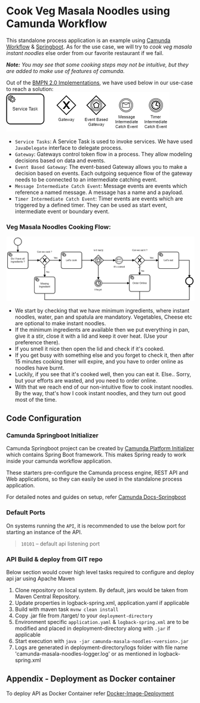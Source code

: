 # Cook Veg Masala Noodles using Camunda Workflow

This standalone process application is an example using [Camunda Workflow](https://camunda.com/) & [Springboot](https://spring.io/projects/spring-boot). As for the use case, we will try to _cook veg masala instant noodles_ else order from our favorite restaurant if we fail. 

_**Note:** You may see that some cooking steps may not be intuitive, but they are added to make use of features of camunda._ 

Out of the [BMPN 2.0 Implementations](https://docs.camunda.org/manual/7.15/reference/bpmn20/), we have used below in our use-case to reach a solution:
![Camunda Palette](./documentation/images/camunda-palette.png)

- `Service Tasks`: A Service Task is used to invoke services. We have used `JavaDelegate` interface to delegate process.   
- `Gateway`: Gateways control token flow in a process. They allow modeling decisions based on data and events.  
- `Event Based Gateway`: The event-based Gateway allows you to make a decision based on events. Each outgoing sequence flow of the gateway needs to be connected to an intermediate catching event.
- `Message Intermediate Catch Event`: Message events are events which reference a named message. A message has a name and a payload.
- `Timer Intermediate Catch Event`: Timer events are events which are triggered by a defined timer. They can be used as start event, intermediate event or boundary event.


### Veg Masala Noodles Cooking Flow: 
![Noodles Cooking Workflow Process](./src/main/resources/cook_noodles_process.png)

- We start by checking that we have minimum ingredients, where instant noodles, water, pan and spatula are mandatory. Vegetables, Cheese etc are optional to make instant noodles.
- If the minimum ingredients are available then we put everything in pan, give it a stir, close it with a lid and keep it over heat. (Use your preference there).
- If you smell it nice then open the lid and check if it's cooked.  
- If you get busy with something else and you forget to check it, then after 15 minutes cooking timer will expire, and you have to order online as noodles have burnt.
- Luckily, if you see that it's cooked well, then you can eat it. Else.. Sorry, but your efforts are wasted, and you need to order online. 
- With that we reach end of our non-intuitive flow to cook instant noodles. By the way, that's how I cook instant noodles, and they turn out good most of the time. 

## Code Configuration

### Camunda Springboot Initializer

Camunda Springboot project can be created by [Camunda Platform Initializer](https://start.camunda.com/) which contains Spring Boot framework. This makes Spring ready to work inside your camunda workflow application. 

These starters pre-configure the Camunda process engine, REST API and Web applications, so they can easily be used in the standalone process application.

For detailed notes and guides on setup, refer [Camunda Docs-Springboot](https://docs.camunda.org/get-started/spring-boot/)

### Default Ports

On systems running the `API`, it is recommended to use the below port for starting an instance of the API.

> `10101` – default api listening port

### API Build & deploy from GIT repo
Below section would cover high level tasks required to configure and deploy api jar using Apache Maven

1. Clone repository on local system. By default, jars would be taken from Maven Central Repository.
2. Update properties in logback-spring.xml, application.yaml if applicable
3. Build with maven task `mvnw clean install`
4. Copy .jar file from /target/ to your `deployment-directory`
5. Environment specific `application.yaml` & `logback-spring.xml` are to be modified and placed in deployment-directory along with `.jar` if applicable
6. Start execution with `java -jar camunda-masala-noodles-<version>.jar`
7. Logs are generated in deployment-directory/logs folder with file name 'camunda-masala-noodles-logger.log' or as mentioned in logback-spring.xml

## Appendix - Deployment as Docker container

To deploy API as Docker Container refer [Docker-Image-Deployment](./documentation/deployment/Readme.md)
